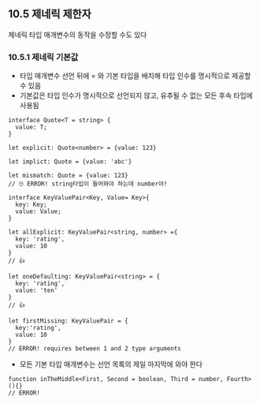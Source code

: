 ## 10.5 제네릭 제한자

제네릭 타입 매개변수의 동작을 수정할 수도 있다

### 10.5.1 제네릭 기본값

- 타입 매개변수 선언 뒤에 = 와 기본 타입을 배치해 타입 인수를 명시적으로 제공할 수 있음
- 기본값은 타입 인수가 명시적으로 선언되지 않고, 유추될 수 없는 모든 후속 타입에 사용됨

```
interface Quote<T = string> {
  value: T;
}

let explicit: Quote<number> = {value: 123}

let implict: Quote = {value: 'abc'}

let mismatch: Quote = {value: 123}
// 🙄 ERROR! string타입이 들어와야 하는데 number야!

```

```
interface KeyValuePair<Key, Value= Key>{
  key: Key;
  value: Value;
}

let allExplicit: KeyValuePair<string, number> ={
  key: 'rating',
  value: 10
}
// 👍

let oneDefaulting: KeyValuePair<string> = {
  key: 'rating',
  value: 'ten'
}
// 👍

let firstMissing: KeyValuePair = {
  key:'rating',
  value: 10
}
// ERROR! requires between 1 and 2 type arguments

```

- 모든 기본 타입 매개변수는 선언 목록의 제일 마지막에 와야 한다

```
function inTheMiddle<First, Second = boolean, Third = number, Fourth>(){}
// ERROR!
```
